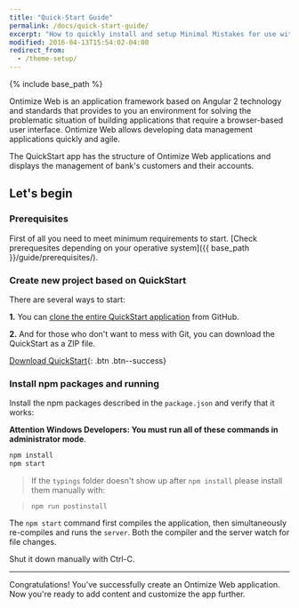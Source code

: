 ```yaml
---
title: "Quick-Start Guide"
permalink: /docs/quick-start-guide/
excerpt: "How to quickly install and setup Minimal Mistakes for use with GitHub Pages."
modified: 2016-04-13T15:54:02-04:00
redirect_from:
  - /theme-setup/
---
```


{% include base_path %}

Ontimize Web is an application framework based on Angular 2 technology and standards that provides to you an environment for solving the problematic situation of building applications that require a browser-based user interface.
Ontimize Web allows developing data management applications quickly and agile.

The QuickStart app has the structure of Ontimize Web applications and displays the management of bank's customers and their accounts.

## Let's begin

### Prerequisites

First of all you need to meet minimum requirements to start. [Check prerequesites depending on your operative system]({{ base_path }}/guide/prerequisites/).

### Create new project based on QuickStart

There are several ways to start:

**1.** You can [clone the entire QuickStart application](https://github.com/OntimizeWeb/ontimize-web-ngx-quickstart) from GitHub.

**2.** And for those who don't want to mess with Git, you can download the QuickStart as a ZIP file.

[<i class="fa fa-download"></i> Download QuickStart](https://github.com/ontimizeweb/ontimize-web-ngx-quickstart/archive/master.zip){: .btn .btn--success}


### Install npm packages and running

Install the npm packages described in the `package.json` and verify that it works:

**Attention Windows Developers:  You must run all of these commands in administrator mode**.

```bash
npm install
npm start
```

> If the `typings` folder doesn't show up after `npm install` please install them manually with:

> `npm run postinstall`

The `npm start` command first compiles the application, 
then simultaneously re-compiles and runs the `server`.
Both the compiler and the server watch for file changes.

Shut it down manually with Ctrl-C.

---

Congratulations! You've successfully create an Ontimize Web application. Now you're ready to add content and customize the app further.
